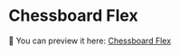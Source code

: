 # Chessboard Flex

💾 You can preview it here: [Chessboard Flex](https://lyndoncortez.github.io/batch5-activities/Day%205-ChessboardResponsive/index.html)
